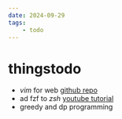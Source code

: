 ```yaml
---
date: 2024-09-29 
tags: 
    - todo
---
```


# thingstodo

- *vim* for web [github repo](https://github.com/Jelmerro/Vieb)
- ad fzf to *zsh* [youtube tutorial](https://youtu.be/ud7YxC33Z3w?feature=shared) 
- greedy and dp programming 

